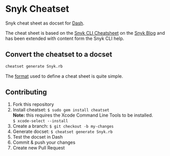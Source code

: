 # Snyk Cheatset

Snyk cheat sheet as docset for [Dash](http://kapeli.com/dash).

The cheat sheet is based on the
[Snyk CLI Cheatsheet](https://snyk.io/blog/snyk-cli-cheat-sheet/) on the [Snyk Blog](https://snyk.io/blog) and has been extended with content form the Snyk CLI help.

## Convert the cheatset to a docset

```bash
cheatset generate Snyk.rb
```

The [format](https://github.com/Kapeli/cheatset#readmehttps://github.com/Kapeli/cheatset#readme) used to define a cheat sheet is quite simple.

## Contributing

1. Fork this repository
1. Install cheatset: `$ sudo gem install cheatset`  
    **Note:** this requires the Xcode Command Line Tools to be installed.  
    `$ xcode-select --install`
2. Create a branch: `$ git checkout -b my-changes`
3. Generate docset: `$ cheatset generate Snyk.rb`
4. Test the docset in Dash
5. Commit & push your changes
6. Create new Pull Request
